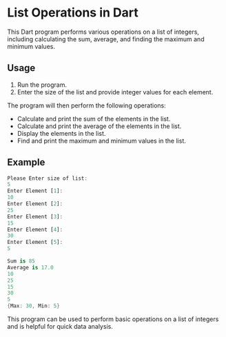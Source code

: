 # List Operations in Dart

This Dart program performs various operations on a list of integers, including calculating the sum, average, and finding the maximum and minimum values.

## Usage

1. Run the program.
2. Enter the size of the list and provide integer values for each element.

The program will then perform the following operations:

- Calculate and print the sum of the elements in the list.
- Calculate and print the average of the elements in the list.
- Display the elements in the list.
- Find and print the maximum and minimum values in the list.

## Example

```dart
Please Enter size of list: 
5
Enter Element [1]:
10
Enter Element [2]:
25
Enter Element [3]:
15
Enter Element [4]:
30
Enter Element [5]:
5

Sum is 85
Average is 17.0
10
25
15
30
5
{Max: 30, Min: 5}
```

This program can be used to perform basic operations on a list of integers and is helpful for quick data analysis.
